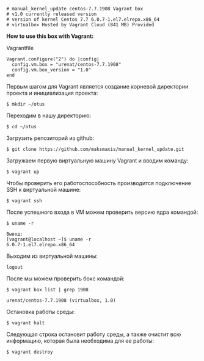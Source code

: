 ```
# manual_kernel_update centos-7.7.1908 Vagrant box
# v1.0 currently released version
# version of kernel Centos 7.7 6.0.7-1.el7.elrepo.x86_64 
# virtualbox Hosted by Vagrant Cloud (841 MB) Provided 
```

**How to use this box with Vagrant:**


Vagrantfile
```
Vagrant.configure("2") do |config|
  config.vm.box = "urenat/centos-7.7.1908"
  config.vm.box_version = "1.0"
end
```

Первым шагом для Vagrant является создание корневой директории проекта и инициализация проекта:
```
$ mkdir ~/otus
```
Переходим в нашу директорию:
```
$ cd ~/otus
```
Загрузить репозиторий из github: 
```
$ git clone https://github.com/maksmaxis/manual_kernel_update.git
```
Загружаем первую виртуальную машину Vagrant и вводим команду:
```
$ vagrant up
```
Чтобы проверить его работоспособность производится подключение SSH к виртуальной машине: 
```
$ vagrant ssh
```
После успешного входа в VM можем проверить версию ядра командой:
```
$ uname -r
```
```
Вывод:
[vagrant@localhost ~]$ uname -r 
6.0.7-1.el7.elrepo.x86_64
```
Выходим из виртуальной машины:
```
logout
```
После мы можем проверить бокc командой:
```
$ vagrant box list | grep 1908
```
```
urenat/centos-7.7.1908 (virtualbox, 1.0)
```
Остановка работы среды:
```
$ vagrant halt
```
Следующая строка остановит работу среды, а также очистит всю информацию, которая была необходима для ее работы:
```
$ vagrant destroy
```
